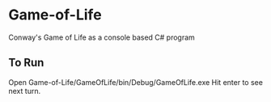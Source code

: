# Game-of-Life
Conway's Game of Life as a console based C# program

## To Run
Open Game-of-Life/GameOfLife/bin/Debug/GameOfLife.exe
Hit enter to see next turn.
